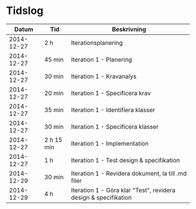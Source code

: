 # Tidslog
|   Datum   |    Tid     | Beskrivning |
|-----------|------------|----------------------------------------------------------------|
|2014-12-27 | 2 h        | Iterationsplanering|
|2014-12-27 | 45 min     | Iteration 1 - Planering|
|2014-12-27 | 30 min     | Iteration 1 - Kravanalys|
|2014-12-27 | 20 min     | Iteration 1 - Specificera  krav|
|2014-12-27 | 35 min     | Iteration 1 - Identifiera klasser|
|2014-12-27 | 30 min     | Iteration 1 - Specificera  klasser|
|2014-12-27 | 2 h 15 min | Iteration 1 - Implementation|
|2014-12-27 | 1 h        | Iteration 1 - Test design & specifikation|
|2014-12-29 | 30 min     | Iteration 1 - Revidera dokument, la till .md filer
|2014-12-29 | 4 h        | Iteration 1 - Göra klar "Test", revidera design & specifikation|